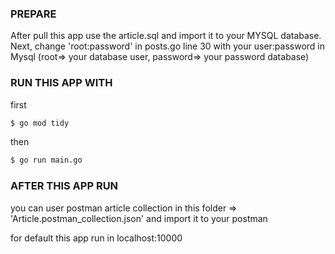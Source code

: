 ### PREPARE
After pull this app use the article.sql and import it to your MYSQL database.
Next, change 'root:password' in posts.go line 30 with your user:password in Mysql (root=> your database user, password=> your password database)

### RUN THIS APP WITH
first
``` bash
$ go mod tidy
```

then
``` bash
$ go run main.go
```

### AFTER THIS APP RUN
you can user postman article collection in this folder => 'Article.postman_collection.json' and import it to your postman

for default this app run in localhost:10000

